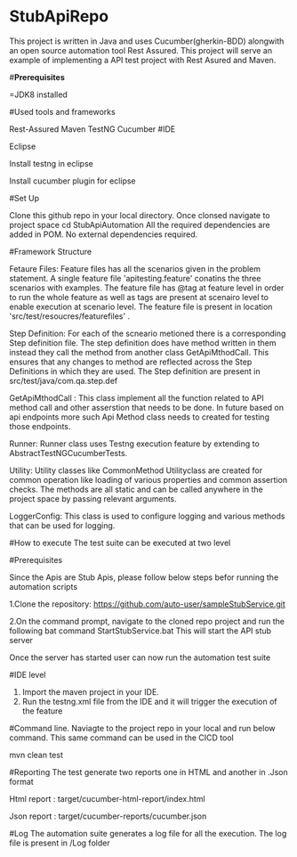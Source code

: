 # StubApiRepo

This project is written in Java and uses Cucumber(gherkin-BDD) alongwith an open source automation tool Rest Assured. This project will serve an example of implementing a API test project with Rest Asured and Maven.

#**Prerequisites**

=JDK8 installed

#Used tools and frameworks

Rest-Assured
Maven
TestNG
Cucumber
#IDE

Eclipse

Install testng in eclipse

Install cucumber plugin for eclipse

#Set Up

Clone this github repo in your local directory. Once clonsed navigate to project space
cd StubApiAutomation
All the required dependencies are added in POM. No external dependencies required.

#Framework Structure

Fetaure Files: Feature files has all the scenarios given in the problem statement. A single feature file 'apitesting.feature' conatins the three scenarios with examples. The feature file has @tag at feature level in order to run the whole feature as well as tags are present at scenairo level to enable execution at scenario level. The feature file is present in location 'src/test/resoucres/featurefiles' .

Step Definition: For each of the scneario metioned there is a corresponding Step definition file. The step definition does have method written in them instead they call the method from another class GetApiMthodCall. This ensures that any changes to method are reflected across the Step Definitions in which they are used. The Step definition are present in src/test/java/com.qa.step.def

GetApiMthodCall : This class implement all the function related to API method call and other asserstion that needs to be done. In future based on api endpoints more such Api Method class needs to created for testing those endpoints.

Runner: Runner class uses Testng execution feature by extending to AbstractTestNGCucumberTests.

Utility: Utility classes like CommonMethod Utilityclass are created for common operation like loading of various properties and common assertion checks. The methods are all static and can be called anywhere in the project space by passing relevant arguments.

LoggerConfig: This class is used to configure logging and various methods that can be used for logging.

#How to execute The test suite can be executed at two level

#Prerequisites

Since the Apis are Stub Apis, please follow below steps befor running the automation scripts

1.Clone the repository: https://github.com/auto-user/sampleStubService.git

2.On the command prompt, navigate to the cloned repo project and run the following bat command StartStubService.bat This will start the API stub server

Once the server has started user can now run the automation test suite

#IDE level
1. Import the maven project in your IDE.
2. Run the testng.xml file from the IDE and it will trigger the execution of the feature

#Command line.
Naviagte to the project repo in your local and run below command. This same command can be used in the CICD tool

mvn clean test

#Reporting The test generate two reports one in HTML and another in .Json format

Html report : target/cucumber-html-report/index.html

Json report : target/cucumber-reports/cucumber.json

#Log
The automation suite generates a log file for all the execution. The log file is present in /Log folder
